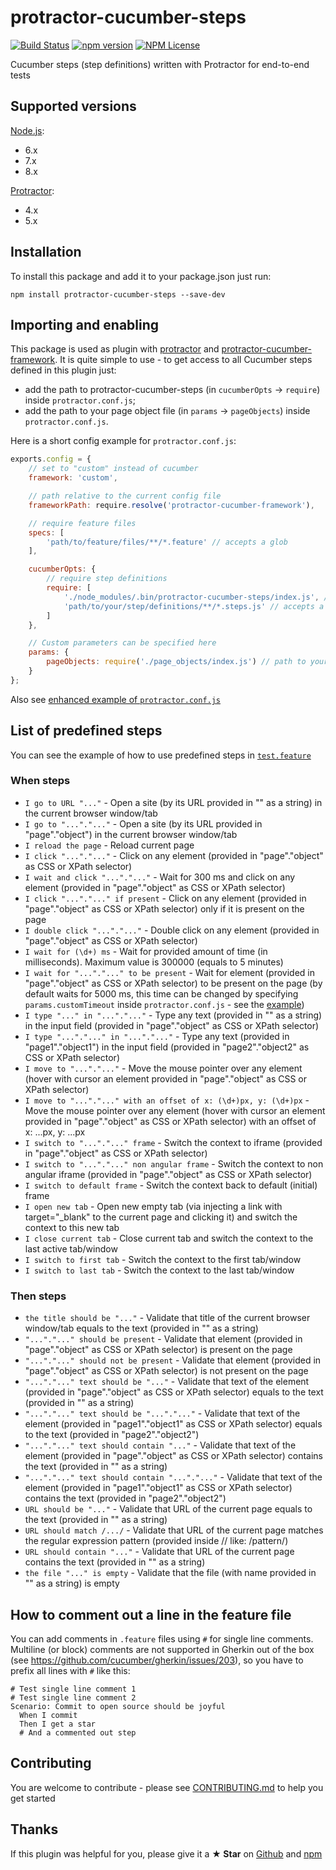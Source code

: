 # protractor-cucumber-steps

[![Build Status](https://travis-ci.org/Marketionist/protractor-cucumber-steps.svg?branch=master)](https://travis-ci.org/Marketionist/protractor-cucumber-steps)
[![npm version](https://img.shields.io/npm/v/protractor-cucumber-steps.svg)](https://www.npmjs.com/package/protractor-cucumber-steps)
[![NPM License](https://img.shields.io/npm/l/protractor-cucumber-steps.svg)](https://github.com/Marketionist/protractor-cucumber-steps/blob/master/LICENSE)

Cucumber steps (step definitions) written with Protractor for end-to-end tests

## Supported versions
[Node.js](http://nodejs.org/):
- 6.x
- 7.x
- 8.x

[Protractor](https://www.npmjs.com/package/protractor):
- 4.x
- 5.x

## Installation
To install this package and add it to your package.json just run:
```
npm install protractor-cucumber-steps --save-dev
```

## Importing and enabling
This package is used as plugin with
[protractor](https://www.npmjs.com/package/protractor) and
[protractor-cucumber-framework](https://www.npmjs.com/package/protractor-cucumber-framework).
It is quite simple to use - to get access to all Cucumber steps defined in this
plugin just:
- add the path to protractor-cucumber-steps (in `cucumberOpts` -> `require`) inside `protractor.conf.js`;
- add the path to your page object file (in `params` -> `pageObjects`) inside `protractor.conf.js`.

Here is a short config example for `protractor.conf.js`:

```javascript
exports.config = {
    // set to "custom" instead of cucumber
    framework: 'custom',

    // path relative to the current config file
    frameworkPath: require.resolve('protractor-cucumber-framework'),

    // require feature files
    specs: [
        'path/to/feature/files/**/*.feature' // accepts a glob
    ],

    cucumberOpts: {
        // require step definitions
        require: [
            './node_modules/.bin/protractor-cucumber-steps/index.js', // path to protractor-cucumber-steps
            'path/to/your/step/definitions/**/*.steps.js' // accepts a glob
        ]
    },

    // Custom parameters can be specified here
    params: {
        pageObjects: require('./page_objects/index.js') // path to your page object file
    }
};
```

Also see [enhanced example of `protractor.conf.js`](https://github.com/Marketionist/protractor-cucumber-steps/blob/master/tests/protractor.conf.js)

## List of predefined steps
You can see the example of how to use predefined steps in [`test.feature`](https://github.com/Marketionist/protractor-cucumber-steps/blob/master/tests/specs/test.feature)

### When steps
- `I go to URL "..."` - Open a site (by its URL provided in "" as a string) in the current browser window/tab
- `I go to "..."."..."` - Open a site (by its URL provided in "page"."object") in the current browser window/tab
- `I reload the page` - Reload current page
- `I click "..."."..."` - Click on any element (provided in "page"."object" as CSS or XPath selector)
- `I wait and click "..."."..."` - Wait for 300 ms and click on any element (provided in "page"."object" as CSS or XPath selector)
- `I click "..."."..." if present` - Click on any element (provided in "page"."object" as CSS or XPath selector) only if it is present on the page
- `I double click "..."."..."` - Double click on any element (provided in "page"."object" as CSS or XPath selector)
- `I wait for (\d+) ms` - Wait for provided amount of time (in milliseconds). Maximum value is 300000 (equals to 5 minutes)
- `I wait for "..."."..." to be present` - Wait for element (provided in "page"."object" as CSS or XPath selector) to be present on the page (by default waits for 5000 ms, this time can be changed by specifying `params.customTimeout` inside `protractor.conf.js` - see the [example](https://github.com/Marketionist/protractor-cucumber-steps/blob/master/tests/protractor.conf.js))
- `I type "..." in "..."."..."` - Type any text (provided in "" as a string) in the input field (provided in "page"."object" as CSS or XPath selector)
- `I type "..."."..." in "..."."..."` - Type any text (provided in "page1"."object1") in the input field (provided in "page2"."object2" as CSS or XPath selector)
- `I move to "..."."..."` - Move the mouse pointer over any element (hover with cursor an element provided in "page"."object" as CSS or XPath selector)
- `I move to "..."."..." with an offset of x: (\d+)px, y: (\d+)px` - Move the mouse pointer over any element (hover with cursor an element provided in "page"."object" as CSS or XPath selector) with an offset of x: ...px, y: ...px
- `I switch to "..."."..." frame` - Switch the context to iframe (provided in "page"."object" as CSS or XPath selector)
- `I switch to "..."."..." non angular frame` - Switch the context to non angular iframe (provided in "page"."object" as CSS or XPath selector)
- `I switch to default frame` - Switch the context back to default (initial) frame
- `I open new tab` - Open new empty tab (via injecting a link with target="_blank" to the current page and clicking it) and switch the context to this new tab
- `I close current tab` - Close current tab and switch the context to the last active tab/window
- `I switch to first tab` - Switch the context to the first tab/window
- `I switch to last tab` - Switch the context to the last tab/window

### Then steps
- `the title should be "..."` - Validate that title of the current browser window/tab equals to the text (provided in "" as a string)
- `"..."."..." should be present` - Validate that element (provided in "page"."object" as CSS or XPath selector) is present on the page
- `"..."."..." should not be present` - Validate that element (provided in "page"."object" as CSS or XPath selector) is not present on the page
- `"..."."..." text should be "..."` - Validate that text of the element (provided in "page"."object" as CSS or XPath selector) equals to the text (provided in "" as a string)
- `"..."."..." text should be "..."."..."` - Validate that text of the element (provided in "page1"."object1" as CSS or XPath selector) equals to the text (provided in "page2"."object2")
- `"..."."..." text should contain "..."` - Validate that text of the element (provided in "page"."object" as CSS or XPath selector) contains the text (provided in "" as a string)
- `"..."."..." text should contain "..."."..."` - Validate that text of the element (provided in "page1"."object1" as CSS or XPath selector) contains the text (provided in "page2"."object2")
- `URL should be "..."` - Validate that URL of the current page equals to the text (provided in "" as a string)
- `URL should match /.../` - Validate that URL of the current page matches the regular expression pattern (provided inside // like: /pattern/)
- `URL should contain "..."` - Validate that URL of the current page contains the text (provided in "" as a string)
- `the file "..." is empty` - Validate that the file (with name provided in "" as a string) is empty

## How to comment out a line in the feature file
You can add comments in `.feature` files using `#` for single line comments.
Multiline (or block) comments are not supported in Gherkin out of the box (see
https://github.com/cucumber/gherkin/issues/203), so you have to prefix all lines
with `#` like this:

```
# Test single line comment 1
# Test single line comment 2
Scenario: Commit to open source should be joyful
  When I commit
  Then I get a star
  # And a commented out step
```

## Contributing
You are welcome to contribute - please see
[CONTRIBUTING.md](https://github.com/Marketionist/protractor-cucumber-steps/blob/master/CONTRIBUTING.md)
to help you get started

## Thanks
If this plugin was helpful for you, please give it a **★ Star** on
[Github](https://github.com/Marketionist/protractor-cucumber-steps) and
[npm](https://www.npmjs.com/package/protractor-cucumber-steps)
